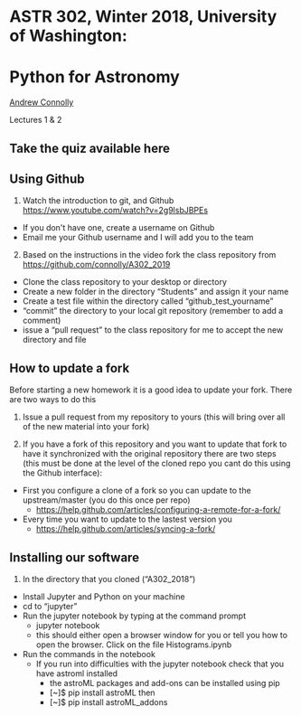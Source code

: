 # ASTR 302, Winter 2018, University of Washington: 
# Python for Astronomy

[Andrew Connolly](https://faculty.washington.edu/ajc26/)

Lectures 1 & 2

## Take the quiz available here



## Using Github

1. Watch the introduction to git, and Github https://www.youtube.com/watch?v=2g9lsbJBPEs
  - If you don't have one, create a username on Github
 - Email me your Github username and I will add you to the team
2. Based on the instructions in the video fork the class repository from https://github.com/connolly/A302_2019
 - Clone the class repository to your desktop or directory
 - Create a new folder in the directory “Students” and assign it your name
 - Create a test file within the directory called “github_test_yourname”
 - “commit” the directory to your local git repository (remember to add a comment)
 - issue a “pull request” to the class repository for me to accept the new directory and file

## How to update a fork 
Before starting a new homework it is a good idea to update your fork. There are two ways to do this
1. Issue a pull request from my repository to yours (this will bring over all of the new material into your fork)

2. If you have a fork of this repository and you want to update that fork to have it synchronized with the original repository there are two steps (this must be done at the level of the cloned repo you cant do this using the Github interface):
  - First you configure a clone of a fork so you can update to the upstream/master (you do this once per repo)
    - https://help.github.com/articles/configuring-a-remote-for-a-fork/
  - Every time you want to update to the lastest version you
    - https://help.github.com/articles/syncing-a-fork/
    
## Installing our software
1. In the directory that you cloned (“A302_2018”)
- Install Jupyter and Python on your machine
- cd to “jupyter” 
- Run the jupyter notebook by typing at the command prompt
  - jupyter notebook
  - this should either open a browser window for you or tell you how to open the browser. Click on the file Histograms.ipynb
 - Run the commands in the notebook
   - If you run into difficulties with the jupyter notebook check that you have astroml installed
     -  the astroML packages and add-ons can be installed using pip
     - [~]$ pip install astroML
    then
     - [~]$ pip install astroML_addons

